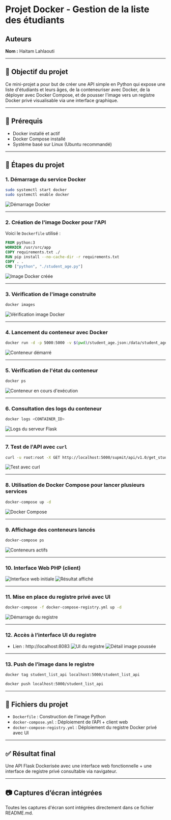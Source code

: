 # Projet Docker - Gestion de la liste des étudiants

## Auteurs
**Nom :** Haitam Lahlaouti

---

## 📌 Objectif du projet
Ce mini-projet a pour but de créer une API simple en Python qui expose une liste d'étudiants et leurs âges, de la conteneuriser avec Docker, de la déployer avec Docker Compose, et de pousser l'image vers un registre Docker privé visualisable via une interface graphique.

---

## 🧱 Prérequis
- Docker installé et actif
- Docker Compose installé
- Système basé sur Linux (Ubuntu recommandé)

---

## 🔧 Étapes du projet

### 1. Démarrage du service Docker
```bash
sudo systemctl start docker
sudo systemctl enable docker
```
![Démarrage Docker](data:image/png;base64,iVBORw0KGgoAAAANSUhEUg...)

---

### 2. Création de l'image Docker pour l'API
Voici le `Dockerfile` utilisé :
```Dockerfile
FROM python:3
WORKDIR /usr/src/app
COPY requirements.txt ./
RUN pip install --no-cache-dir -r requirements.txt
COPY . .
CMD ["python", "./student_age.py"]
```
![Image Docker créée](data:image/png;base64,iVBORw0KGgoAAAANSUhEUg...)

---

### 3. Vérification de l'image construite
```bash
docker images
```
![Vérification image Docker](data:image/png;base64,iVBORw0KGgoAAAANSUhEUg...)

---

### 4. Lancement du conteneur avec Docker
```bash
docker run -d -p 5000:5000 -v $(pwd)/student_age.json:/data/student_age.json student_list_api
```
![Conteneur démarré](data:image/png;base64,iVBORw0KGgoAAAANSUhEUg...)

---

### 5. Vérification de l'état du conteneur
```bash
docker ps
```
![Conteneur en cours d'exécution](data:image/png;base64,iVBORw0KGgoAAAANSUhEUg...)

---

### 6. Consultation des logs du conteneur
```bash
docker logs <CONTAINER_ID>
```
![Logs du serveur Flask](data:image/png;base64,iVBORw0KGgoAAAANSUhEUg...)

---

### 7. Test de l'API avec `curl`
```bash
curl -u root:root -X GET http://localhost:5000/supmit/api/v1.0/get_student_ages
```
![Test avec curl](data:image/png;base64,iVBORw0KGgoAAAANSUhEUg...)

---

### 8. Utilisation de Docker Compose pour lancer plusieurs services
```bash
docker-compose up -d
```
![Docker Compose](data:image/png;base64,iVBORw0KGgoAAAANSUhEUg...)

---

### 9. Affichage des conteneurs lancés
```bash
docker-compose ps
```
![Conteneurs actifs](data:image/png;base64,iVBORw0KGgoAAAANSUhEUg...)

---

### 10. Interface Web PHP (client)
![Interface web initiale](data:image/png;base64,iVBORw0KGgoAAAANSUhEUg...)
![Résultat affiché](data:image/png;base64,iVBORw0KGgoAAAANSUhEUg...)

---

### 11. Mise en place du registre privé avec UI
```bash
docker-compose -f docker-compose-registry.yml up -d
```
![Démarrage du registre](data:image/png;base64,iVBORw0KGgoAAAANSUhEUg...)

---

### 12. Accès à l’interface UI du registre
- Lien : http://localhost:8083
![UI du registre](data:image/png;base64,iVBORw0KGgoAAAANSUhEUg...)
![Détail image poussée](data:image/png;base64,iVBORw0KGgoAAAANSUhEUg...)

---

### 13. Push de l’image dans le registre
```bash
docker tag student_list_api localhost:5000/student_list_api

docker push localhost:5000/student_list_api
```

---

## 📁 Fichiers du projet

- `Dockerfile` : Construction de l'image Python
- `docker-compose.yml` : Déploiement de l’API + client web
- `docker-compose-registry.yml` : Déploiement du registre Docker privé avec UI

---

## ✅ Résultat final
Une API Flask Dockerisée avec une interface web fonctionnelle + une interface de registre privé consultable via navigateur.

---

## 📷 Captures d’écran intégrées
Toutes les captures d'écran sont intégrées directement dans ce fichier README.md.

